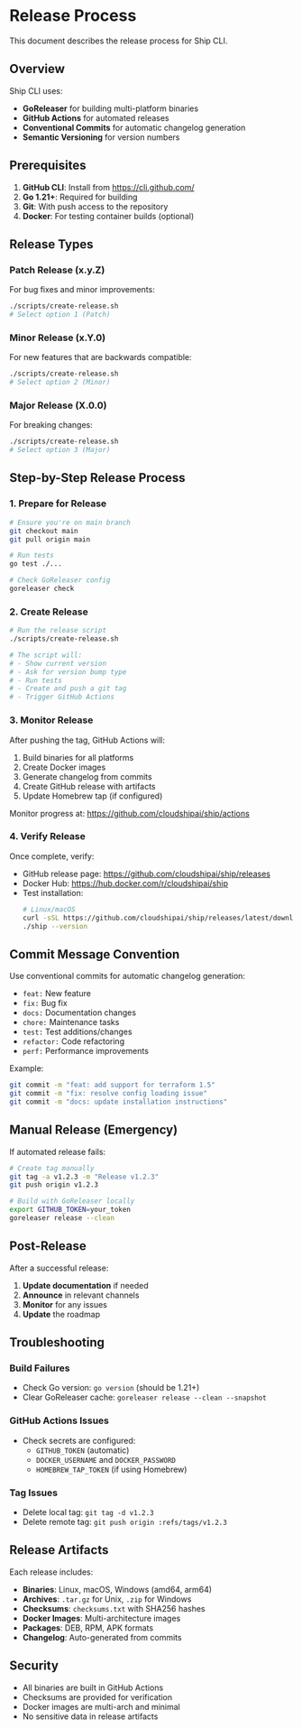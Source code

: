 # Release Process

This document describes the release process for Ship CLI.

## Overview

Ship CLI uses:
- **GoReleaser** for building multi-platform binaries
- **GitHub Actions** for automated releases
- **Conventional Commits** for automatic changelog generation
- **Semantic Versioning** for version numbers

## Prerequisites

1. **GitHub CLI**: Install from https://cli.github.com/
2. **Go 1.21+**: Required for building
3. **Git**: With push access to the repository
4. **Docker**: For testing container builds (optional)

## Release Types

### Patch Release (x.y.Z)
For bug fixes and minor improvements:
```bash
./scripts/create-release.sh
# Select option 1 (Patch)
```

### Minor Release (x.Y.0)
For new features that are backwards compatible:
```bash
./scripts/create-release.sh
# Select option 2 (Minor)
```

### Major Release (X.0.0)
For breaking changes:
```bash
./scripts/create-release.sh
# Select option 3 (Major)
```

## Step-by-Step Release Process

### 1. Prepare for Release

```bash
# Ensure you're on main branch
git checkout main
git pull origin main

# Run tests
go test ./...

# Check GoReleaser config
goreleaser check
```

### 2. Create Release

```bash
# Run the release script
./scripts/create-release.sh

# The script will:
# - Show current version
# - Ask for version bump type
# - Run tests
# - Create and push a git tag
# - Trigger GitHub Actions
```

### 3. Monitor Release

After pushing the tag, GitHub Actions will:
1. Build binaries for all platforms
2. Create Docker images
3. Generate changelog from commits
4. Create GitHub release with artifacts
5. Update Homebrew tap (if configured)

Monitor progress at: https://github.com/cloudshipai/ship/actions

### 4. Verify Release

Once complete, verify:
- GitHub release page: https://github.com/cloudshipai/ship/releases
- Docker Hub: https://hub.docker.com/r/cloudshipai/ship
- Test installation:
  ```bash
  # Linux/macOS
  curl -sSL https://github.com/cloudshipai/ship/releases/latest/download/ship_linux_amd64.tar.gz | tar xz
  ./ship --version
  ```

## Commit Message Convention

Use conventional commits for automatic changelog generation:

- `feat:` New feature
- `fix:` Bug fix
- `docs:` Documentation changes
- `chore:` Maintenance tasks
- `test:` Test additions/changes
- `refactor:` Code refactoring
- `perf:` Performance improvements

Example:
```bash
git commit -m "feat: add support for terraform 1.5"
git commit -m "fix: resolve config loading issue"
git commit -m "docs: update installation instructions"
```

## Manual Release (Emergency)

If automated release fails:

```bash
# Create tag manually
git tag -a v1.2.3 -m "Release v1.2.3"
git push origin v1.2.3

# Build with GoReleaser locally
export GITHUB_TOKEN=your_token
goreleaser release --clean
```

## Post-Release

After a successful release:

1. **Update documentation** if needed
2. **Announce** in relevant channels
3. **Monitor** for any issues
4. **Update** the roadmap

## Troubleshooting

### Build Failures
- Check Go version: `go version` (should be 1.21+)
- Clear GoReleaser cache: `goreleaser release --clean --snapshot`

### GitHub Actions Issues
- Check secrets are configured:
  - `GITHUB_TOKEN` (automatic)
  - `DOCKER_USERNAME` and `DOCKER_PASSWORD`
  - `HOMEBREW_TAP_TOKEN` (if using Homebrew)

### Tag Issues
- Delete local tag: `git tag -d v1.2.3`
- Delete remote tag: `git push origin :refs/tags/v1.2.3`

## Release Artifacts

Each release includes:

- **Binaries**: Linux, macOS, Windows (amd64, arm64)
- **Archives**: `.tar.gz` for Unix, `.zip` for Windows
- **Checksums**: `checksums.txt` with SHA256 hashes
- **Docker Images**: Multi-architecture images
- **Packages**: DEB, RPM, APK formats
- **Changelog**: Auto-generated from commits

## Security

- All binaries are built in GitHub Actions
- Checksums are provided for verification
- Docker images are multi-arch and minimal
- No sensitive data in release artifacts